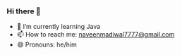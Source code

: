 ### Hi there 👋

- 🌱 I’m currently learning Java
- 📫 How to reach me: naveenmadiwal7777@gmail.com
- 😄 Pronouns: he/him